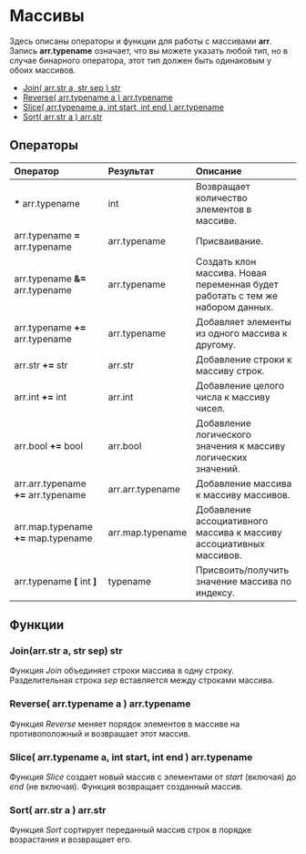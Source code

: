 # Массивы

Здесь описаны операторы и функции для работы с массивами **arr**. Запись **arr.typename** означает, что вы можете указать любой тип, но в случае бинарного оператора, этот тип должен быть одинаковым у обоих массивов.

* [Join\( arr.str a, str sep \) str](array.md#join-arr-str-a-str-sep-str)
* [Reverse\( arr.typename a \) arr.typename](array.md#reverse-arr-typename-a-arr-typename)
* [Slice\( arr.typename a, int start, int end \) arr.typename](array.md#slice-arr-typename-a-int-start-int-end-arr-typename)
* [Sort\( arr.str a \) arr.str](array.md#sort-arr-str-a-arr-str)

## Операторы

| Оператор | Результат | Описание |
| :--- | :--- | :--- |
| **\*** arr.typename | int | Возвращает количество элементов в массиве. |
| arr.typename **=** arr.typename | arr.typename | Присваивание. |
| arr.typename **&=** arr.typename | arr.typename | Создать клон массива. Новая переменная будет работать с тем же набором данных. |
| arr.typename **+=** arr.typename | arr.typename | Добавляет элементы из одного массива к другому. |
| arr.str **+=** str | arr.str | Добавление строки к массиву строк. |
| arr.int **+=** int | arr.int | Добавление целого числа к массиву чисел. |
| arr.bool **+=** bool | arr.bool | Добавление логического значения к массиву логических значений. |
| arr.arr.typename **+=** arr.typename | arr.arr.typename | Добавление массива к массиву массивов. |
| arr.map.typename **+=** map.typename | arr.map.typename | Добавление ассоциативного массива к массиву ассоциативных массивов. |
| arr.typename **\[** int **\]** | typename | Присвоить/получить значение массива по индексу. |

## Функции

### Join\(arr.str a, str sep\) str

Функция _Join_ объединяет строки массива в одну строку. Разделительная строка _sep_ вставляется между строками массива.

### Reverse\( arr.typename a \) arr.typename

Функция _Reverse_ меняет порядок элементов в массиве на противоположный и возвращает этот массив.

### Slice\( arr.typename a, int start, int end \) arr.typename

Функция _Slice_ создает новый массив с элементами от *start* (включая) до *end* (не включая). Функция возвращает созданный массив.

### Sort\( arr.str a \) arr.str

Функция _Sort_ сортирует переданный массив строк в порядке возрастания и возвращает его.

